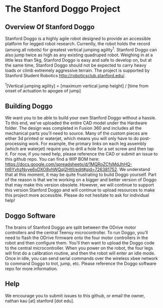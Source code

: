 # The Stanford Doggo Project
## Overview Of Stanford Doggo
Stanford Doggo is a highly agile robot designed to provide an accessible platform for legged robot research. Currently, the robot holds the record (among all robots) for greatest vertical jumping agility<sup>1</sup>. Stanford Doggo can also jump twice as high as any existing quadruped robot. Weighing in at a little less than 5kg, Stanford Doggo is easy and safe to develop on, but at the same time, Stanford Doggo should not be expected to carry heavy loads or climb extremely aggressive terrain. The project is supported by Stanford Student Robotics http://roboticsclub.stanford.edu/.

<sup>1</sup>[Vertical jumping agility] = [maximum vertical jump height] / [time from onset of actuation to apogee of jump]

## Building Doggo
We want you to be able to build your own Stanford Doggo without a hassle. To this end, we've uploaded the entire CAD model under the Hardware folder. The design was completed in Fusion 360 and includes all the mechanical parts you'll need to source. Many of the custom pieces are either 3d printed or waterjet, which means you will only have to do post-processing work. For example, the primary links on each leg assembly (which are waterjet) require you to drill a hole for a set screw and then tap it. For now, if you need help, please reference the CAD or submit an issue to this github repo. You can find a WIP BOM here: https://docs.google.com/spreadsheets/d/1MQRoZCfsMdJhHQ-ht6YvhzNvye6xDXO8vhWQql2HtlI/edit#gid=726381752. We understand that at this moment, it may be quite frustrating to build Doggo yourself. Part of the reason is that we're working on a bigger and better version of Doggo that may make this version obsolete. However, we will continue to support this version Stanford Doggo and will continue to upload resources to make this project more accessible. Please do not hesitate to ask for individual help!

## Doggo Software
The brains of Stanford Doggo are split between the ODrive motor controllers and the central Teensy microcontroller. To run Doggo, you'll need to flash the ODrive firmware onto the four motor controllers in the robot and then configure them. You'll then want to upload the Doggo code to the central microcontroller. When you power on the robot, the four legs will first do a calibration routine, and then the robot will enter an idle mode. Once in idle, you can send serial commands over the wireless xbee network to command Doggo to trot, jump, etc. Please reference the Doggo software repo for more information.

## Help
We encourage you to submit issues to this github, or email the owner, nathan kau [at] stanford [dot edu]. 
